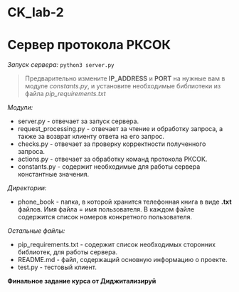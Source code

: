 # CK_lab-2
# Сервер протокола РКСОК

*Запуск сервера:*
`python3 server.py`
>Предварительно измените **IP_ADDRESS** и **PORT** на нужные вам в модуле *constants.py*, и установите необходимые библиотеки из файла *pip_requirements.txt*

*Модули:*
- server.py - отвечает за запуск сервера.
- request_processing.py - отвечает за чтение и обработку запроса, а также за возврат клиенту ответа на его запрос.
- checks.py - отвечает за проверку корректности полученного запроса.  
- actions.py - отвечает за обработку команд протокола РКСОК.
- constants.py - содержит необходимые для работы сервера константные значения.

*Директории:*
- phone_book - папка, в которой хранится телефонная книга в виде **.txt** файлов. Имя файла = имя пользователя. В каждом файле содержится список номеров конкретного пользователя.

*Остальные файлы:*
- pip_requirements.txt - содержит список необходимых сторонних библиотек, для работы сервера.
- README.md - файл, содержащий основную информацию о проекте.
- test.py - тестовый клиент.

**Финальное задание курса от Диджитализируй**
